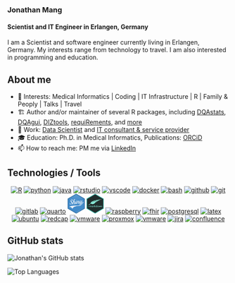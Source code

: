 ### Jonathan Mang

#### Scientist and IT Engineer in Erlangen, Germany

I am a Scientist and software engineer currently living in Erlangen, Germany. My interests range from technology to travel. I am also interested in programming and education.

<!--
**joundso/joundso** is a ✨ _special_ ✨ repository because its `README.md` (this file) appears on your GitHub profile.

Here are some ideas to get you started:

- 🔭 I’m currently working on ...
- 🌱 I’m currently learning ...
- 👯 I’m looking to collaborate on ...
- 🤔 I’m looking for help with ...
- 💬 Ask me about ...
- 📫 How to reach me: ...
- 😄 Pronouns: ...
- ⚡ Fun fact: ...
-->

## About me

- :sunflower: Interests: Medical Informatics | Coding | IT Infrastructure | R | Family & Peoply | Talks | Travel
- :building_construction: Author and/or maintainer of several R packages, including [DQAstats](https://CRAN.R-project.org/package=DQAstats), [DQAgui](https://CRAN.R-project.org/package=DQAgui), [DIZtools](https://CRAN.R-project.org/package=DIZtools), [requiRements](https://CRAN.R-project.org/package=requiRements), and [more](./r_packages.md)
- :briefcase: Work: [Data Scientist](https://www.imi.med.fau.de/person/jonathan-mang/) and [IT consultant & service provider](https://final-itb.netlify.app)
- :mortar_board: Education: Ph.D. in Medical Informatics, Publications: [ORCiD](https://orcid.org/0000-0003-0518-4710)
- :mailbox: How to reach me: PM me via [LinkedIn](https://www.linkedin.com/in/jonathan-mang/)

## Technologies / Tools
<div>
<p align="center">
<a href="https://www.r-project.org/"><img src="https://www.r-project.org/Rlogo.png" alt="R" height="45"/></a>
<a href="https://www.python.org/"><img src="https://www.python.org/static/community_logos/python-logo-generic.svg" alt="python" height="45"/></a>
<a href="https://www.java.com"><img src="https://upload.wikimedia.org/wikipedia/de/thumb/e/e1/Java-Logo.svg/243px-Java-Logo.svg.png" alt="java" height="45"/></a>
<a href="https://www.rstudio.com/"><img src="https://www.rstudio.com/assets/img/logo.svg" alt="rstudio" height="45"/></a>
<a href="https://code.visualstudio.com/"><img src="https://code.visualstudio.com/assets/images/code-stable.png" alt="vscode" height="45"/></a>
<!-- <a href="https://jupyter.org/"><img src="https://jupyter.org/assets/logos/rectanglelogo-greytext-orangebody-greymoons.svg" alt="jupyter" height="45"/></a> -->
<a href="https://www.docker.com/"><img src="https://upload.wikimedia.org/wikipedia/commons/thumb/4/4e/Docker_%28container_engine%29_logo.svg/1920px-Docker_%28container_engine%29_logo.svg.png" alt="docker" height="45"/></a>
<a href="https://tiswww.case.edu/php/chet/bash/bashtop.html"><img src="https://tiswww.case.edu/php/chet/img/bash-logo-web.png" alt="bash" height="45"/></a>
<a href="https://github.com/"><img src="https://github.githubassets.com/images/modules/logos_page/GitHub-Mark.png" alt="github" height="45"/></a>
<a href="https://git-scm.com/"><img src="https://git-scm.com/images/logo@2x.png" alt="git" height="45"/></a>
<a href="https://about.gitlab.com/"><img src="https://gitlab.com/gitlab-org/gitlab/-/raw/master/app/assets/images/gitlab_logo.png" alt="gitlab" height="45"/></a>
<a href="https://quarto.org/"><img src="https://quarto.org/quarto.png" alt="quarto" height="45"/></a>
<a href="https://github.com/rstudio/shiny"><img src="https://raw.githubusercontent.com/rstudio/shiny/main/man/figures/logo.png" alt="shiny" height="45"/></a>
<a href="https://github.com/rstudio/rmarkdown"><img src="https://raw.githubusercontent.com/rstudio/rmarkdown/main/man/figures/logo.png" alt="rmarkdown" height="45"/></a>
<a href="https://www.raspberrypi.com/"><img src="https://upload.wikimedia.org/wikipedia/de/thumb/c/cb/Raspberry_Pi_Logo.svg/340px-Raspberry_Pi_Logo.svg.png" alt="raspberry" height="45"/></a>
<a href="https://www.hl7.org/fhir/"><img src="https://www.hl7.org/fhir/assets/images/fhir-logo-www.png" alt="fhir" height="45"/></a>
<a href="https://www.postgresql.org/"><img src="https://www.postgresql.org/media/img/about/press/elephant.png" alt="postgresql" height="45"/></a>
<a href="https://www.latex-project.org/"><img src="https://www.latex-project.org/img/latex-project-logo.svg" alt="latex" height="45"/></a>
<a href="https://ubuntu.com/"><img src="https://upload.wikimedia.org/wikipedia/commons/thumb/7/76/Ubuntu-logo-2022.svg/512px-Ubuntu-logo-2022.svg.png" alt="ubuntu" height="45"/></a>
<a href="https://www.project-redcap.org/"><img src="https://studycenter.charite.de/fileadmin/_processed_/a/4/csm_redcap-logo-large_74185029d6.png" alt="redcap" height="45"/></a>
<a href="https://www.vmware.com/de.html"><img src="https://upload.wikimedia.org/wikipedia/commons/thumb/9/9a/Vmware.svg/512px-Vmware.svg.png" alt="vmware" height="45"/></a>
<a href="https://www.proxmox.com"><img src="https://www.proxmox.com/images/proxmox/Proxmox_logo_standard_hex_400px.png" alt="proxmox" height="45"/></a>
<a href="https://kubernetes.io"><img src="https://kubernetes.io/images/kubernetes-horizontal-color.png" alt="vmware" height="45"/></a>
<a href="https://www.atlassian.com/de/software/jira"><img src="https://upload.wikimedia.org/wikipedia/commons/thumb/8/82/Jira_%28Software%29_logo.svg/798px-Jira_%28Software%29_logo.svg.png" alt="jira" height="45"/></a>
<a href="https://www.atlassian.com/software/confluence"><img src="https://upload.wikimedia.org/wikipedia/commons/thumb/8/88/Atlassian_Confluence_2017_logo.svg/512px-Atlassian_Confluence_2017_logo.svg.png" alt="confluence" height="45"/></a>
</div>

## GitHub stats

![Jonathan's GitHub stats](https://github-readme-stats.vercel.app/api?username=joundso&show_icons=true&show=discussions_started,discussions_answered,prs_merged,prs_merged_percentage&count_private=true&include_all_commits=true&hide_title=true)

![Top Languages](https://github-readme-stats.vercel.app/api/top-langs/?username=joundso&hide=html&count_private=true&layout=compact)
